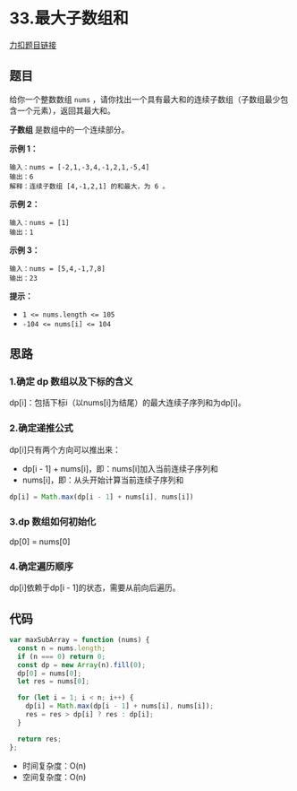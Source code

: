 # 33.最大子数组和

[力扣题目链接](https://leetcode.cn/problems/maximum-subarray/)

## 题目

给你一个整数数组 `nums` ，请你找出一个具有最大和的连续子数组（子数组最少包含一个元素），返回其最大和。

**子数组** 是数组中的一个连续部分。

**示例 1：**

```
输入：nums = [-2,1,-3,4,-1,2,1,-5,4]
输出：6
解释：连续子数组 [4,-1,2,1] 的和最大，为 6 。
```

**示例 2：**

```
输入：nums = [1]
输出：1
```

**示例 3：**

```
输入：nums = [5,4,-1,7,8]
输出：23
```

**提示：**

- `1 <= nums.length <= 105`
- `-104 <= nums[i] <= 104`

## 思路

### 1.确定 dp 数组以及下标的含义

dp[i]：包括下标i（以nums[i]为结尾）的最大连续子序列和为dp[i]。

### 2.确定递推公式

dp[i]只有两个方向可以推出来：

- dp[i - 1] + nums[i]，即：nums[i]加入当前连续子序列和
- nums[i]，即：从头开始计算当前连续子序列和

~~~js
dp[i] = Math.max(dp[i - 1] + nums[i], nums[i])
~~~

### 3.dp 数组如何初始化

dp[0] = nums[0]

### 4.确定遍历顺序

dp[i]依赖于dp[i - 1]的状态，需要从前向后遍历。

## 代码

~~~js
var maxSubArray = function (nums) {
  const n = nums.length;
  if (n === 0) return 0;
  const dp = new Array(n).fill(0);
  dp[0] = nums[0];
  let res = nums[0];

  for (let i = 1; i < n; i++) {
    dp[i] = Math.max(dp[i - 1] + nums[i], nums[i]);
    res = res > dp[i] ? res : dp[i];
  }

  return res;
};
~~~

- 时间复杂度：O(n)
- 空间复杂度：O(n)